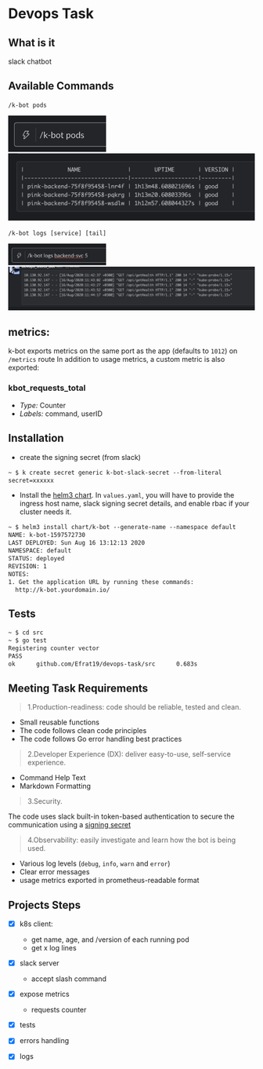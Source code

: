 # Devops Task

## What is it

slack chatbot

## Available Commands

```console
/k-bot pods
```
<img src="./resources/pods-command.png"  width="200"> 
<img src="./resources/pods-response.png"  width="650"> 

```console
/k-bot logs [service] [tail]
```
<img src="./resources/logs-command.png"  width="200"> 
<img src="./resources/logs-response.png"  width="650"> 

## metrics:

k-bot exports metrics on the same port as the app (defaults to `1012`) on `/metrics` route
In addition to usage metrics, a custom metric is also exported:
### kbot_requests_total
- *Type:* Counter
- *Labels:* command, userID

## Installation 
- create the signing secret (from slack)
```console
~ $ k create secret generic k-bot-slack-secret --from-literal secret=xxxxxx 
```
- Install the [helm3 chart](./chart). In `values.yaml`, you will have to provide the ingress host name, slack signing secret details, and enable rbac if your cluster needs it.
```console
~ $ helm3 install chart/k-bot --generate-name --namespace default
NAME: k-bot-1597572730
LAST DEPLOYED: Sun Aug 16 13:12:13 2020
NAMESPACE: default
STATUS: deployed
REVISION: 1
NOTES:
1. Get the application URL by running these commands:
  http://k-bot.yourdomain.io/

```
## Tests
```console
~ $ cd src
~ $ go test
Registering counter vector
PASS
ok      github.com/Efrat19/devops-task/src      0.683s
```

## Meeting Task Requirements
> 1.Production-readiness: code should be reliable, tested and clean.

- Small reusable functions
- The code follows clean code principles  
- The code follows Go error handling best practices

> 2.Developer Experience (DX): deliver easy-to-use, self-service experience.
- Command Help Text
- Markdown Formatting

> 3.Security.

The code uses slack built-in token-based authentication to secure the communication using a [signing secret](https://api.slack.com/authentication/verifying-requests-from-slack#about)

>4.Observability: easily investigate and learn how the bot is being used.
- Various log levels (`debug`, `info`, `warn` and `error`)
- Clear error messages
- usage metrics exported in prometheus-readable format

## Projects Steps
- [X] k8s client: 
  - get name, age, and /version of each running pod
  - get x log lines
- [X] slack server
  - accept slash command
- [X] expose metrics
  - requests counter
- [X] tests
- [X] errors handling
- [X] logs

